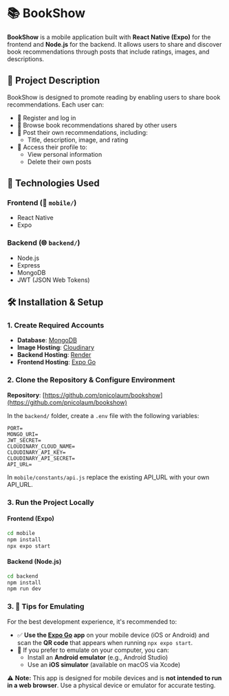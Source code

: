 # 📚 BookShow

**BookShow** is a mobile application built with **React Native (Expo)** for the frontend and **Node.js** for the backend. It allows users to share and discover book recommendations through posts that include ratings, images, and descriptions.


## 🧠 Project Description

BookShow is designed to promote reading by enabling users to share book recommendations. Each user can:

- 🔐 Register and log in  
- 📖 Browse book recommendations shared by other users  
- 🌟 Post their own recommendations, including:
  - Title, description, image, and rating  
- 👤 Access their profile to:
  - View personal information  
  - Delete their own posts  


## 🚀 Technologies Used

### Frontend (📱 `mobile/`)
- React Native
- Expo

### Backend (🌐 `backend/`)
- Node.js
- Express
- MongoDB
- JWT (JSON Web Tokens)


## 🛠️ Installation & Setup

### 1. Create Required Accounts

- **Database**: [MongoDB](https://www.mongodb.com/)  
- **Image Hosting**: [Cloudinary](https://cloudinary.com/)  
- **Backend Hosting**: [Render](https://render.com/)  
- **Frontend Hosting**: [Expo Go](https://expo.dev/)


### 2. Clone the Repository & Configure Environment

**Repository**: [https://github.com/pnicolaum/bookshow](https://github.com/pnicolaum/bookshow)

In the `backend/` folder, create a `.env` file with the following variables:

```env
PORT=
MONGO_URI=
JWT_SECRET=
CLOUDINARY_CLOUD_NAME=
CLOUDINARY_API_KEY=
CLOUDINARY_API_SECRET=
API_URL=

```

In `mobile/constants/api.js` replace the existing API_URL with your own API_URL.


### 3. Run the Project Locally
#### Frontend (Expo)
```bash
cd mobile
npm install
npx expo start

```

#### Backend (Node.js)
```bash
cd backend
npm install
npm run dev

```


### 3. 📱 Tips for Emulating

For the best development experience, it's recommended to:

- ✅ **Use the [Expo Go](https://expo.dev/client) app** on your mobile device (iOS or Android) and scan the **QR code** that appears when running `npx expo start`.
- 🧪 If you prefer to emulate on your computer, you can:
  - Install an **Android emulator** (e.g., Android Studio)
  - Use an **iOS simulator** (available on macOS via Xcode)

⚠️ **Note:** This app is designed for mobile devices and is **not intended to run in a web browser**. Use a physical device or emulator for accurate testing.

